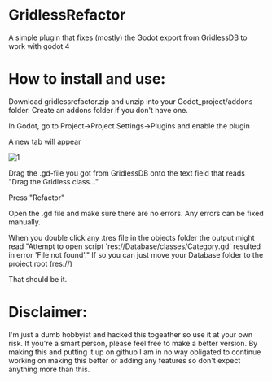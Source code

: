 # GridlessRefactor
A simple plugin that fixes (mostly) the Godot export from GridlessDB to work with godot 4

# How to install and use:
Download gridlessrefactor.zip and unzip into your Godot_project/addons folder. Create an addons folder if you don't have one.

In Godot, go to Project->Project Settings->Plugins and enable the plugin

A new tab will appear

![1](https://github.com/Rajdarn/GridlessRefactor/assets/71663616/bd416221-f6e4-486b-b819-7ecd9a8cc35e)

Drag the .gd-file you got from GridlessDB onto the text field that reads "Drag the Gridless class..."

Press "Refactor"

Open the .gd file and make sure there are no errors. Any errors can be fixed manually.

When you double click any .tres file in the objects folder the output might read "Attempt to open script 'res://Database/classes/Category.gd' resulted in error 'File not found'."
If so you can just move your Database folder to the project root (res://)

That should be it.

# Disclaimer:
I'm just a dumb hobbyist and hacked this togeather so use it at your own risk.
If you're a smart person, please feel free to make a better version.
By making this and putting it up on github I am in no way obligated to continue working on making this better or adding any features so don't expect anything more than this.

